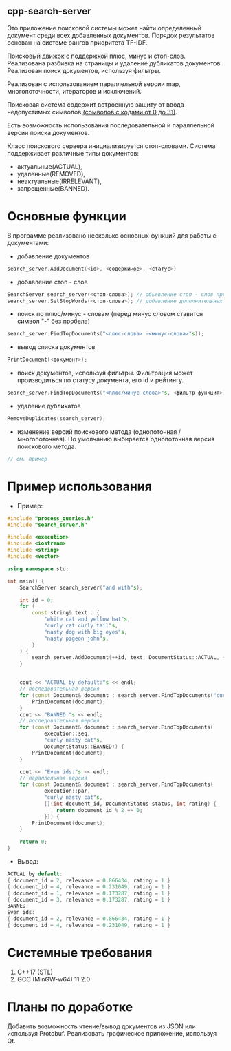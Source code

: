 ## cpp-search-server

Это приложение поисковой системы может найти определенный документ среди всех добавленных документов. Порядок результатов основан на системе рангов приоритета TF-IDF.

Поисковый движок с поддержкой плюс, минус и стоп-слов. Реализована разбивка на страницы и удаление дубликатов документов. Реализован поиск документов, используя фильтры.

Реализован с использованием параллельной версии map, многопоточности, итераторов и исключений.

Поисковая система содержит встроенную защиту от ввода недопустимых символов [(сомволов с кодами от 0 до 31)](http://gymnaz1-murm.ru/wp-content/uploads/2017/10/%D0%A2%D0%B0%D0%B1%D0%BB%D0%B8%D1%86%D0%B0-%D0%BA%D0%BE%D0%B4%D0%BE%D0%B2-ASCII.pdf).

Есть возможность использования последовательной и параллельной версии поиска документов.

Класс поискового сервера инициализируется стоп-словами. Система поддерживает различные типы документов:
* актуальные(ACTUAL),
* удаленные(REMOVED),
* неактуальные(IRRELEVANT),
* запрещенные(BANNED).

# Основные функции

В программе реализовано несколько основных функций для работы с документами:

* добавление документов

```cpp
search_server.AddDocument(<id>, <содержимое>, <статус>)
```

* добавление стоп - слов

```cpp 
SearchServer search_server(<стоп-слова>); // обьявление стоп - слов при создании поисковой системы
search_server.SetStopWords(<стоп-слова>); // добавление дополнительных стоп - слов
```

* поиск по плюс/минус - словам (перед минус словом ставится символ "-" без пробела)

```cpp 
search_server.FindTopDocuments("<плюс-слова> -<минус-слова>"s));
```

* вывод списка документов

```cpp 
PrintDocument(<документ>);
```

* поиск документов, используя фильтры. Фильтрация может производиться по статусу документа, его id и рейтингу.

```cpp 
search_server.FindTopDocuments("<плюс/минус-слова>"s, <фильтр функция>);
```

* удаление дубликатов

```cpp 
RemoveDuplicates(search_server);
```

* изменение версий поискового метода (однопоточная / многопоточная). По умолчанию выбирается однопоточная версия поискового метода.

```cpp 
// см. пример
```

# Пример использования

* Пример: 

```cpp 
#include "process_queries.h"
#include "search_server.h"

#include <execution>
#include <iostream>
#include <string>
#include <vector>

using namespace std;

int main() {
    SearchServer search_server("and with"s);

    int id = 0;
    for (
        const string& text : {
            "white cat and yellow hat"s,
            "curly cat curly tail"s,
            "nasty dog with big eyes"s,
            "nasty pigeon john"s,
        }
    ) {
        search_server.AddDocument(++id, text, DocumentStatus::ACTUAL, {1, 2});
    }


    cout << "ACTUAL by default:"s << endl;
    // последовательная версия
    for (const Document& document : search_server.FindTopDocuments("curly nasty cat"s)) {
        PrintDocument(document);
    }
    cout << "BANNED:"s << endl;
    // последовательная версия
    for (const Document& document : search_server.FindTopDocuments(
            execution::seq,
            "curly nasty cat"s,
            DocumentStatus::BANNED)) {
        PrintDocument(document);
    }

    cout << "Even ids:"s << endl;
    // параллельная версия
    for (const Document& document : search_server.FindTopDocuments(
            execution::par,
            "curly nasty cat"s,
            [](int document_id, DocumentStatus status, int rating) {
                return document_id % 2 == 0;
            })) {
        PrintDocument(document);
    }

    return 0;
} 
```

* Вывод:

```cpp 
ACTUAL by default:
{ document_id = 2, relevance = 0.866434, rating = 1 }
{ document_id = 4, relevance = 0.231049, rating = 1 }
{ document_id = 1, relevance = 0.173287, rating = 1 }
{ document_id = 3, relevance = 0.173287, rating = 1 }
BANNED:
Even ids:
{ document_id = 2, relevance = 0.866434, rating = 1 }
{ document_id = 4, relevance = 0.231049, rating = 1 }
```
# Системные требования

1. C++17 (STL)
2. GCC (MinGW-w64) 11.2.0

# Планы по доработке

Добавить возможность чтение/вывод документов из JSON или используя Protobuf.
Реализовать графическое приложение, используя Qt.


